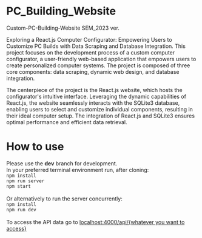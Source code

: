# PC_Building_Website
 Custom-PC-Building-Website SEM_2023 ver.<br>

Exploring a React.js Computer Configurator: Empowering Users to Customize PC Builds with Data Scraping and Database Integration. 
This project focuses on the development process of a custom computer configurator, a user-friendly web-based application that 
empowers users to create personalized computer systems. The project is composed of three core components: data scraping, dynamic 
web design, and database integration. 

The centerpiece of the project is the React.js website, which hosts the configurator's intuitive interface. Leveraging the dynamic 
capabilities of React.js, the website seamlessly interacts with the SQLite3 database, enabling users to select and customize individual 
components, resulting in their ideal computer setup. The integration of React.js and SQLite3 ensures optimal performance and efficient 
data retrieval. 

# How to use
 Please use the **dev** branch for development. <br>
 In your preferred terminal environment run, after cloning:<br>
 `npm install`<br>
 `npm run server`<br>
 `npm start`<br>
 <br>
 Or alternatively to run the server concurrently:<br>
 `npm install`<br>
 `npm run dev`<br>
 <br>
 To access the API data go to [localhost:4000/api/{whatever you want to access}](http://localhost:4000/api/cases)<br>
